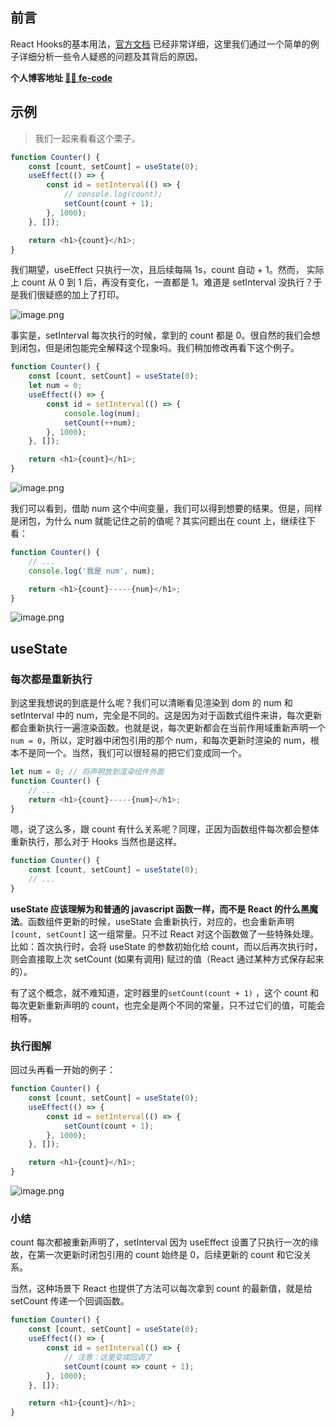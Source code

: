 ## 前言
React Hooks的基本用法，[官方文档](https://react.docschina.org/docs/hooks-intro.html) 已经非常详细，这里我们通过一个简单的例子详细分析一些令人疑惑的问题及其背后的原因。

**个人博客地址 [🍹🍰 fe-code](https://github.com/wuyawei/fe-code)**

## 示例
> 我们一起来看看这个栗子。

``` javascript
function Counter() {
    const [count, setCount] = useState(0);
    useEffect(() => {
        const id = setInterval(() => {
            // console.log(count);
            setCount(count + 1);
        }, 1000);
    }, []);

    return <h1>{count}</h1>;
}
```
我们期望，useEffect 只执行一次，且后续每隔 1s，count 自动 + 1。然而， 实际上 count 从 0 到 1 后，再没有变化，一直都是 1。难道是 setInterval 没执行？于是我们很疑惑的加上了打印。

![image.png](https://i.loli.net/2019/09/10/loHQOmKT9G7buM4.png)

事实是，setInterval 每次执行的时候，拿到的 count 都是 0。很自然的我们会想到闭包，但是闭包能完全解释这个现象吗。我们稍加修改再看下这个例子。

``` javascript
function Counter() {
    const [count, setCount] = useState(0);
    let num = 0;
    useEffect(() => {
        const id = setInterval(() => {
            console.log(num);
            setCount(++num);
        }, 1000);
    }, []);

    return <h1>{count}</h1>;
}
```

![image.png](https://i.loli.net/2019/09/10/7poFOdhnBiKtwTZ.png)

我们可以看到，借助 num 这个中间变量，我们可以得到想要的结果。但是，同样是闭包，为什么 num 就能记住之前的值呢？其实问题出在 count 上，继续往下看：

``` javascript
function Counter() {
    // ...
    console.log('我是 num', num);

    return <h1>{count}-----{num}</h1>;
}
```

![image.png](https://i.loli.net/2019/09/10/mYOcVkM1ASXED8a.png)

## useState

### 每次都是重新执行
到这里我想说的到底是什么呢？我们可以清晰看见渲染到 dom 的 num 和 setInterval 中的 num，完全是不同的。这是因为对于函数式组件来讲，每次更新都会重新执行一遍渲染函数。也就是说，每次更新都会在当前作用域重新声明一个 `num = 0`，所以，定时器中闭包引用的那个 num，和每次更新时渲染的 num，根本不是同一个。当然，我们可以很轻易的把它们变成同一个。

``` javascript
let num = 0; // 将声明放到渲染组件外面
function Counter() {
    // ...
    return <h1>{count}-----{num}</h1>;
}
```

嗯，说了这么多，跟 count 有什么关系呢？同理，正因为函数组件每次都会整体重新执行，那么对于 Hooks 当然也是这样。

``` javascript
function Counter() {
    const [count, setCount] = useState(0);
    // ...
}
```
**useState 应该理解为和普通的 javascript 函数一样，而不是 React 的什么黑魔法**。函数组件更新的时候，useState 会重新执行，对应的，也会重新声明 `[count, setCount]` 这一组常量。只不过 React 对这个函数做了一些特殊处理。比如：首次执行时，会将 useState 的参数初始化给 count，而以后再次执行时，则会直接取上次 setCount (如果有调用) 赋过的值（React 通过某种方式保存起来的）。

有了这个概念，就不难知道，定时器里的`setCount(count + 1)` ，这个 count 和每次更新重新声明的 count，也完全是两个不同的常量，只不过它们的值，可能会相等。

### 执行图解
回过头再看一开始的例子：

``` javascript
function Counter() {
    const [count, setCount] = useState(0);
    useEffect(() => {
        const id = setInterval(() => {
            setCount(count + 1);
        }, 1000);
    }, []);

    return <h1>{count}</h1>;
}
```

![image.png](https://i.loli.net/2019/09/10/zXIGwB2Mr7f85Pp.png)

### 小结
count 每次都被重新声明了，setInterval 因为 useEffect 设置了只执行一次的缘故，在第一次更新时闭包引用的 count 始终是 0，后续更新的 count 和它没关系。

当然，这种场景下 React 也提供了方法可以每次拿到 count 的最新值，就是给 setCount 传递一个回调函数。

``` javascript
function Counter() {
    const [count, setCount] = useState(0);
    useEffect(() => {
        const id = setInterval(() => {
            // 注意：这里变成回调了
            setCount(count => count + 1);
        }, 1000);
    }, []);

    return <h1>{count}</h1>;
}
```